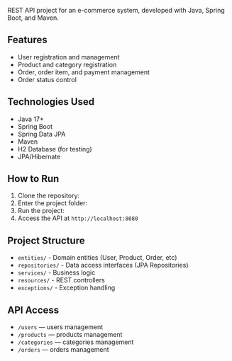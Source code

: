 REST API project for an e-commerce system, developed with Java, Spring Boot, and Maven.

## Features

- User registration and management
- Product and category registration
- Order, order item, and payment management
- Order status control

## Technologies Used

- Java 17+
- Spring Boot
- Spring Data JPA
- Maven
- H2 Database (for testing)
- JPA/Hibernate

## How to Run

1. Clone the repository:
2. Enter the project folder:
3. Run the project:
4. Access the API at `http://localhost:8080`

## Project Structure

- `entities/` - Domain entities (User, Product, Order, etc)
- `repositories/` - Data access interfaces (JPA Repositories)
- `services/` - Business logic
- `resources/` - REST controllers
- `exceptions/` - Exception handling

## API Access
- `/users` — users management
- `/products` — products management
- `/categories` — categories management
- `/orders` — orders management
